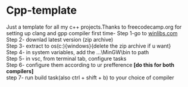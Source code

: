# Cpp-template
Just a template for all my c++ projects.Thanks to freecodecamp.org
for setting up clang and gpp compiler first time-
  Step 1-go to [winlibs.com ](https://winlibs.com/)  
  Step 2- downlad latest version (zip archive)  
  Step 3- extract to os(c:){windows}{delete the zip archive if u want}  
  Step 4- in system variables, add the ...\MinGW\bin to path  
  Step 5- in vsc, from terminal tab, configure tasks  
  Step 6- configure them according to ur prefference **[do this for both compilers]**  
  step 7- run build task(also ctrl + shift + b) to your choice of compiler  
